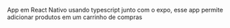 App em React Nativo usando typescript junto com o expo, esse app permite adicionar produtos em um carrinho de compras